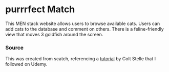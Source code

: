 # purrrfect Match
This MEN stack website allows users to browse available cats. Users can add cats to the database and comment on others. There is a feline-friendly view that moves 3 goldfish around the screen.
### Source
This was created from scatch, referencing a [tutorial](https://www.udemy.com/the-web-developer-bootcamp/learn/v4/) by Colt Stelle that I followed on Udemy.